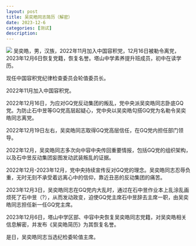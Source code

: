 ```yaml
---
layout: post
title: 吴奕皓同志简历（解密）
date: 2023-12-6
categories: [测试]
description: 
---
```

![](https://pic.imgdb.cn/item/65708563c458853aef79545a.jpg)
吴奕皓，男，汉族，2022年11月加入中国容积党，12月16日被勒令离党，2023年12月6日恢复党籍，恢复名誉。塔山中学素养提升班成员，初中在读学历。

现任中国容积党纪律检查委员会轮值委员长。

2022年11月加入中国容积党。

2022年12月16日，为应对GQ党反动集团的叛乱，党中央派吴奕皓同志卧底GQ党。为防止石中昱等GQ党高层起疑心，党中央以吴奕皓勾搭GQ党为名勒令吴奕皓同志离党。

2022年12月19日左右，吴奕皓同志取得GQ党高层信任，在GQ党内担任部门领导。

2022年12月，吴奕皓同志多次向中容中央传回重要情报，包括GQ党的组织架构，以及石中昱反动集团妄图发动武装叛乱的证据。

2022年12月-2023年12月，党中央持续宣传反对GQ党的理念。吴奕皓同志忍辱负重，无时无刻不承受着远离心中的信仰，靠近丑恶的反动集团的痛苦。

2023年12月3日，吴奕皓同志在GQ党内大乱时，通过在石中昱作业本上乱涂乱画烦死了石中昱（?），从而发动政变，迫使GQ党主席石中昱辞去主席一职，由吴奕皓同志担任新一任GQ党主席。

2023年12月6日，塔山中学区部、中容中央恢复吴奕皓同志党籍，对吴奕皓相关信息解密，并发布《吴奕皓简历》为其恢复名誉。

是日，吴奕皓同志当选纪检委轮值主席。
